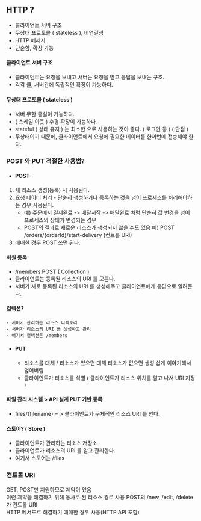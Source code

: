 ## HTTP ?
- 클라이언트 서버 구조  
- 무상태 프로토콜 ( stateless ), 비연결성  
- HTTP 메세지  
- 단순함, 확장 가능

#### 클라이언트 서버 구조
- 클라이언트는 요청을 보내고 서버는 요청을 받고 응답을 보내는 구조.  
- 각각 클, 서버간에 독립적인 확장이 가능하다. 

#### 무상태 프로토콜 ( stateless )
- 서버 무한 증설이 가능하다.  
- ( 스케일 아웃 ) 수평 확장이 가능하다.  
- stateful ( 상태 유지 ) 는 최소한 으로 사용하는 것이 좋다. ( 로그인 등 )
( 단점 )
- 무상태이기 때문에, 클라이언트에서 요청에 필요한 데이터를 한꺼번에 전송해야 한다.

### POST 와 PUT 적절한 사용법?
- #### POST 
1. 새 리소스 생성(등록) 시 사용된다.
2. 요청 데이터 처리 - 단순히 생성하거나 등록하는 것을 넘어 프로세스를 처리해야하는 경우 사용된다.
    - 예) 주문에서 결제완료 -> 배달시작 -> 배달완료 처럼 단순히 값 변경을 넘어 프로세스의 상태가 변경되는 경우  
    - POST의 결과로 새로운 리소스가 생성되지 않을 수도 있음 예) POST /orders/{orderId}/start-delivery (컨트롤 URI)
3. 애매한 경우 POST 쓰면 된다.

#### 회원 등록
- /members POST ( Collection )
- 클라이언트는 등록될 리소스의 URI 를 모른다.
- 서버가 새로 등록된 리소스의 URI 를 생성해주고 클라이언트에게 응답으로 알려준다.
#### 컬렉션?
    - 서버가 관리하는 리소스 디렉토리
    - 서버가 리소스의 URI 를 생성하고 관리
    - 여기서 컬렉션은 /members

- #### PUT
    - 리소스를 대체 / 리소스가 있으면 대체 리소스가 없으면 생성 쉽게 이야기해서 덮어버림
    - 클라이언트가 리소스를 식별 ( 클라이언트가 리소스 위치를 알고 나서 URI 지정 )

#### 파일 관리 시스템 > API 설계 PUT 기반 등록
- files/{filename} = > 클라이언트가 구체적인 리소스 URI 를 안다.
#### 스토어? ( Store )
- 클라이언트가 관리하는 리소스 저장소
- 클라이언트가 리소스의 URI 를 알고 관리한다.
- 여기서 스토어는 /files

### 컨트롤 URI
GET, POST만 지원하므로 제약이 있음  
이런 제약을 해결하기 위해 동사로 된 리소스 경로 사용 POST의 /new, /edit, /delete가 컨트롤 URI  
HTTP 메서드로 해결하기 애매한 경우 사용(HTTP API 포함)

